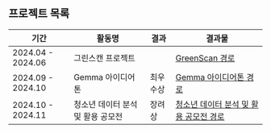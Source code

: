 ## 프로젝트 목록

| 기간            | 활동명                               | 결과      | 결과물                         |
|-----------------|-------------------------------------|----------|--------------------------------|
| 2024.04 - 2024.06| 그린스캔 프로젝트 |  |[GreenScan 경로](https://github.com/KimTaekgyoon/project/tree/main/green_scan)|
| 2024.09 - 2024.10| Gemma 아이디어톤 | 최우수상 |[Gemma 아이디어톤 경로](https://github.com/KimTaekgyoon/project/tree/main/gemma-fine-tunning)|
| 2024.10 - 2024.11 | 청소년 데이터 분석 및 활용 공모전 | 장려상 |[청소년 데이터 분석 및 활용 공모전 경로](https://github.com/KimTaekgyoon/project/tree/main/%EC%B2%AD%EC%86%8C%EB%85%84%EB%8D%B0%EC%9D%B4%ED%84%B0)|

